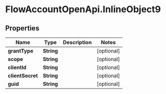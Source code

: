 # FlowAccountOpenApi.InlineObject9

## Properties

Name | Type | Description | Notes
------------ | ------------- | ------------- | -------------
**grantType** | **String** |  | [optional] 
**scope** | **String** |  | [optional] 
**clientId** | **String** |  | [optional] 
**clientSecret** | **String** |  | [optional] 
**guid** | **String** |  | [optional] 


